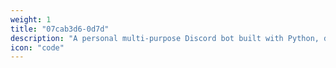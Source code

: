 ```yaml
---
weight: 1
title: "07cab3d6-0d7d"
description: "A personal multi-purpose Discord bot built with Python, designed for general utilities, slash commands, and modular functionality."
icon: "code"
---
```

